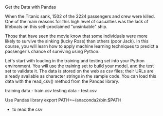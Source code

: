 
Get the Data with Pandas

When the Titanic sank, 1502 of the 2224 passengers and crew were killed. One of the main reasons for this high level of casualties was the lack of lifeboats on this self-proclaimed "unsinkable" ship.

Those that have seen the movie know that some individuals were more likely to survive the sinking (lucky Rose) than others (poor Jack). In this course, you will learn how to apply machine learning techniques to predict a passenger's chance of surviving using Python.

Let's start with loading in the training and testing set into your Python environment. You will use the training set to build your model, and the test set to validate it. The data is stored on the web as csv files; their URLs are already available as character strings in the sample code. You can load this data with the read_csv() method from the Pandas library.


training data - train.csv
testing data - test.csv

Use Pandas library
export PATH=~/anaconda2/bin:$PATH
- to read the csv
